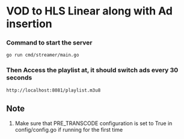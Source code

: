 # VOD to HLS Linear along with Ad insertion


### Command to start the server
```
go run cmd/streamer/main.go
```

### Then Access the playlist at, it should switch ads every 30 seconds
```
http://localhost:8081/playlist.m3u8
```


## Note
1. Make sure that PRE_TRANSCODE configuration is set to True in config/config.go if running for the first time
